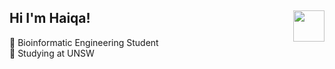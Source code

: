 ## Hi I'm Haiqa! <img align="right" src="https://github.com/user-attachments/assets/5e08db9f-96df-446b-94ae-4fc9b51c675a" width="50" height="50"/>

🔭 Bioinformatic Engineering Student <br/>
📖 Studying at UNSW <br/>


<!--
**haiq21/haiq21** is a ✨ _special_ ✨ repository because its `README.md` (this file) appears on your GitHub profile.

Here are some ideas to get you started:

- 🔭 I’m currently working on ...
- 🌱 I’m currently learning ...
- 👯 I’m looking to collaborate on ...
- 🤔 I’m looking for help with ...
- 💬 Ask me about ...
- 📫 How to reach me: ...
- 😄 Pronouns: ...
- ⚡ Fun fact: ...
-->

